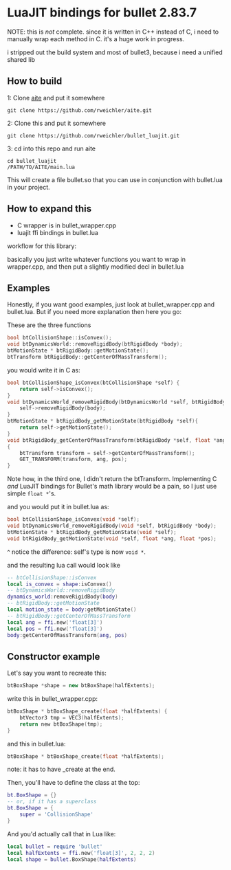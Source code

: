 # LuaJIT bindings for bullet 2.83.7

NOTE: this is *not* complete. since it is written in C++ instead of C, i need to manually wrap each method in C. it's a huge work in progress.

i stripped out the build system and most of bullet3, because i need a unified shared lib

## How to build

1: Clone [aite](https://github.com/rweichler/aite) and put it somewhere

```
git clone https://github.com/rweichler/aite.git
```

2: Clone this and put it somewhere

```
git clone https://github.com/rweichler/bullet_luajit.git
```

3: cd into this repo and run aite

```
cd bullet_luajit
/PATH/TO/AITE/main.lua
```

This will create a file bullet.so that you can use in conjunction with bullet.lua in your project.

## How to expand this

* C wrapper is in bullet\_wrapper.cpp
* luajit ffi bindings in bullet.lua

workflow for this library:

basically you just write whatever functions you want to wrap in wrapper.cpp, and then put a slightly modified decl in bullet.lua

## Examples

Honestly, if you want good examples, just look at bullet\_wrapper.cpp and bullet.lua. But if you need more explanation then here you go:

These are the three functions

```cpp
bool btCollisionShape::isConvex();
void btDynamicsWorld::removeRigidBody(btRigidBody *body);
btMotionState * btRigidBody::getMotionState();
btTransform btRigidBody::getCenterOfMassTransform();
```

you would write it in C as:
```c
bool btCollisionShape_isConvex(btCollisionShape *self) {
    return self->isConvex();
}
void btDynamicsWorld_removeRigidBody(btDynamicsWorld *self, btRigidBody *body){
    self->removeRigidBody(body);
}
btMotionState * btRigidBody_getMotionState(btRigidBody *self){
    return self->getMotionState();
}
void btRigidBody_getCenterOfMassTransform(btRigidBody *self, float *ang, float *pos)
{
    btTransform transform = self->getCenterOfMassTransform();
    GET_TRANSFORM(transform, ang, pos);
}
```

Note how, in the third one, I didn't return the btTransform. Implementing C *and* LuaJIT bindings for Bullet's math library would be a pain, so I just use simple `float *`'s.

and you would put it in bullet.lua as:
```c
bool btCollisionShape_isConvex(void *self);
void btDynamicsWorld_removeRigidBody(void *self, btRigidBody *body);
btMotionState * btRigidBody_getMotionState(void *self);
void btRigidBody_getMotionState(void *self, float *ang, float *pos);
```

^ notice the difference: self's type is now `void *`.

and the resulting lua call would look like
```lua
-- btCollisionShape::isConvex
local is_convex = shape:isConvex()
-- btDynamicsWorld::removeRigidBody
dynamics_world:removeRigidBody(body)
-- btRigidBody::getMotionState
local motion_state = body:getMotionState()
-- btRigidBody::getCenterOfMassTransform
local ang = ffi.new('float[3]')
local pos = ffi.new('float[3]')
body:getCenterOfMassTransform(ang, pos)
```

## Constructor example

Let's say you want to recreate this:
```cpp
btBoxShape *shape = new btBoxShape(halfExtents);
```

write this in bullet\_wrapper.cpp:
```c
btBoxShape * btBoxShape_create(float *halfExtents) {
    btVector3 tmp = VEC3(halfExtents);
    return new btBoxShape(tmp);
}
```

and this in bullet.lua:
```c
btBoxShape * btBoxShape_create(float *halfExtents);
```

note: it has to have _create at the end.

Then, you'll have to define the class at the top:
```lua
bt.BoxShape = {}
-- or, if it has a superclass
bt.BoxShape = {
    super = 'CollisionShape'
}
```

And you'd actually call that in Lua like:
```lua
local bullet = require 'bullet'
local halfExtents = ffi.new('float[3]', 2, 2, 2)
local shape = bullet.BoxShape(halfExtents)
```
